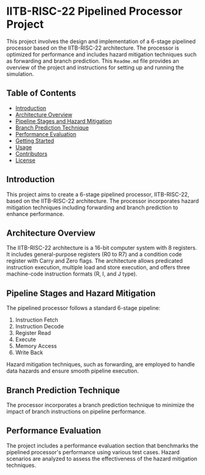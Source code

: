 # IITB-RISC-22 Pipelined Processor Project

This project involves the design and implementation of a 6-stage pipelined processor based on the IITB-RISC-22 architecture. The processor is optimized for performance and includes hazard mitigation techniques such as forwarding and branch prediction. This `Readme.md` file provides an overview of the project and instructions for setting up and running the simulation.

## Table of Contents

- [Introduction](#introduction)
- [Architecture Overview](#architecture-overview)
- [Pipeline Stages and Hazard Mitigation](#pipeline-stages-and-hazard-mitigation)
- [Branch Prediction Technique](#branch-prediction-technique)
- [Performance Evaluation](#performance-evaluation)
- [Getting Started](#getting-started)
- [Usage](#usage)
- [Contributors](#contributors)
- [License](#license)

## Introduction

This project aims to create a 6-stage pipelined processor, IITB-RISC-22, based on the IITB-RISC-22 architecture. The processor incorporates hazard mitigation techniques including forwarding and branch prediction to enhance performance.

## Architecture Overview

The IITB-RISC-22 architecture is a 16-bit computer system with 8 registers. It includes general-purpose registers (R0 to R7) and a condition code register with Carry and Zero flags. The architecture allows predicated instruction execution, multiple load and store execution, and offers three machine-code instruction formats (R, I, and J type).

## Pipeline Stages and Hazard Mitigation

The pipelined processor follows a standard 6-stage pipeline:
1. Instruction Fetch
2. Instruction Decode
3. Register Read
4. Execute
5. Memory Access
6. Write Back

Hazard mitigation techniques, such as forwarding, are employed to handle data hazards and ensure smooth pipeline execution.

## Branch Prediction Technique

The processor incorporates a branch prediction technique to minimize the impact of branch instructions on pipeline performance.

## Performance Evaluation

The project includes a performance evaluation section that benchmarks the pipelined processor's performance using various test cases. Hazard scenarios are analyzed to assess the effectiveness of the hazard mitigation techniques.

